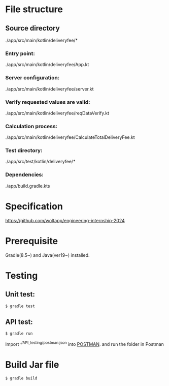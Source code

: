 # File structure
## Source directory
./app/src/main/kotlin/deliveryfee/*
### Entry point: 
./app/src/main/kotlin/deliveryfee/App.kt
### Server configuration: 
./app/src/main/kotlin/deliveryfee/server.kt
### Verify requested values are valid:
./app/src/main/kotlin/deliveryfee/reqDataVerify.kt
### Calculation process:
./app/src/main/kotlin/deliveryfee/CalculateTotalDeliveryFee.kt
### Test directory:
./app/src/test/kotlin/deliveryfee/*
### Dependencies:
./app/build.gradle.kts

# Specification
https://github.com/woltapp/engineering-internship-2024

# Prerequisite
Gradle(8.5~) and Java(ver19~) installed.

# Testing
## Unit test: 
```bash
$ gradle test
```
## API test:
```bash
$ gradle run
```
Import <sup>./API_testing/postman.json</sup> into [POSTMAN](https://www.postman.com/).
and run the folder in Postman

# Build Jar file
```bash
$ gradle build
```


